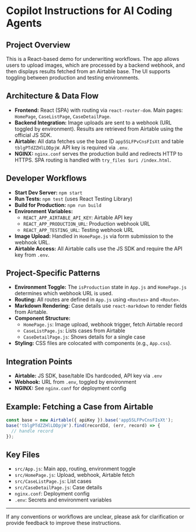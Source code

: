 # Copilot Instructions for AI Coding Agents

## Project Overview
This is a React-based demo for underwriting workflows. The app allows users to upload images, which are processed by a backend webhook, and then displays results fetched from an Airtable base. The UI supports toggling between production and testing environments.

## Architecture & Data Flow
- **Frontend:** React (SPA) with routing via `react-router-dom`. Main pages: `HomePage`, `CaseListPage`, `CaseDetailPage`.
- **Backend Integration:** Image uploads are sent to a webhook (URL toggled by environment). Results are retrieved from Airtable using the official JS SDK.
- **Airtable:** All data fetches use the base ID `app5SLFPvCnsFIsXt` and table `tblgPTdZZHlLDDpjW`. API key is required via `.env`.
- **NGINX:** `nginx.conf` serves the production build and redirects HTTP to HTTPS. SPA routing is handled with `try_files $uri /index.html`.

## Developer Workflows
- **Start Dev Server:** `npm start`
- **Run Tests:** `npm test` (uses React Testing Library)
- **Build for Production:** `npm run build`
- **Environment Variables:**
  - `REACT_APP_AIRTABLE_API_KEY`: Airtable API key
  - `REACT_APP_PRODUCTION_URL`: Production webhook URL
  - `REACT_APP_TESTING_URL`: Testing webhook URL
- **Image Upload:** Handled in `HomePage.js` via form submission to the webhook URL.
- **Airtable Access:** All Airtable calls use the JS SDK and require the API key from `.env`.

## Project-Specific Patterns
- **Environment Toggle:** The `isProduction` state in `App.js` and `HomePage.js` determines which webhook URL is used.
- **Routing:** All routes are defined in `App.js` using `<Routes>` and `<Route>`.
- **Markdown Rendering:** Case details use `react-markdown` to render fields from Airtable.
- **Component Structure:**
  - `HomePage.js`: Image upload, webhook trigger, fetch Airtable record
  - `CaseListPage.js`: Lists cases from Airtable
  - `CaseDetailPage.js`: Shows details for a single case
- **Styling:** CSS files are colocated with components (e.g., `App.css`).

## Integration Points
- **Airtable:** JS SDK, base/table IDs hardcoded, API key via `.env`
- **Webhook:** URL from `.env`, toggled by environment
- **NGINX:** See `nginx.conf` for deployment config

## Example: Fetching a Case from Airtable
```js
const base = new Airtable({ apiKey }).base('app5SLFPvCnsFIsXt');
base('tblgPTdZZHlLDDpjW').find(recordId, (err, record) => {
  // handle record
});
```

## Key Files
- `src/App.js`: Main app, routing, environment toggle
- `src/HomePage.js`: Upload, webhook, Airtable fetch
- `src/CaseListPage.js`: List cases
- `src/CaseDetailPage.js`: Case details
- `nginx.conf`: Deployment config
- `.env`: Secrets and environment variables

---
If any conventions or workflows are unclear, please ask for clarification or provide feedback to improve these instructions.